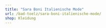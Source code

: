 ```yaml
---
title: "Sara Boni Italienische Mode"
url: /bad-toelz/sara-boni-italienische-mode/
shop: Kleidung
---
```

